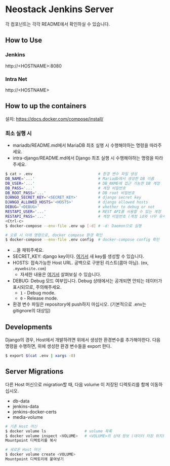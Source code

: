 # Neostack Jenkins Server

각 컴포넌트는 각각 README에서 확인하실 수 있습니다.

## How to Use

### Jenkins

http://\<HOSTNAME\>:8080

### Intra Net

http://\<HOSTNAME\>


## How to up the containers

설치: https://docs.docker.com/compose/install/

### 최소 실행 시

- mariadb/README.md에서 MariaDB 최초 실행 시 수행해야하는 명령을 따라주세요.
- intra-django/README.md에서 Django 최초 실행 시 수행해야하는 명령을 따라주세요.

```bash
$ cat > .env                             # 환경 변수 파일 생성
DB_NAME='...'                            # Mariadb에서 생성한 DB 이름
DB_USER='...'                            # DB_NAME에 접근 가능한 DB 계정
DB_PASS='...'                            # 계정 비밀번호
DB_ROOT_PASS='...'                       # DB root 비밀번호
DJANGO_SECRET_KEY='<SECRET_KEY>'         # django secret key
DJANGO_ALLOWED_HOSTS='<HOSTS>'           # django allowed hosts
DEBUG='<DEBUG>'                          # whether to debug or not
RESTAPI_USER='...'                       # REST API를 사용할 수 있는 계정
RESTAPI_PASS='...'                       # 계정 비밀번호 (계정 id와 너무 유사하면 안 됨)
<Ctrl-c>
$ docker-compose --env-file .env up [-d] # -d: Daemon으로 실행

# 오류 시 아래 명령으로, docker compose 환경 확인
$ docker-compose --env-file .env config  # docker-compose config 확인
```

- ...을 채워주세요.
- SECRET\_KEY: django key이다. [여기서](https://miniwebtool.com/django-secret-key-generator/) 새 key를 생성할 수 있습니다.
- HOSTS: 접속가능한 Host URL. 공백으로 구분된 리스트(콤마 아님). (ex, `.mywebsite.com`)
  - 자세한 내용은 [여기서](https://docs.djangoproject.com/en/4.0/ref/settings/#allowed-hosts) 살펴보실 수 있습니다.
- DEBUG: Debug 모드 여부입니다. Debug 상태에서는 공개되면 안되는 데이터가 표시되므로, 주의해주세요.
  - `1` - Debug mode.
  - `0` - Release mode.
- 환경 변수 파일은 repository에 push하지 마십시오. (기본적으로 .env는 gitignore의 대상임)


## Developments

Django의 경우, Host에서 개발하려면 위에서 생성한 환경변수를 추가해야한다.
다음 명령을 수행하면, 위에 생성한 환경 변수들을 export 한다.

```bash
$ export $(cat .env | xargs -0)
```

## Server Migrations

다른 Host 머신으로 migration할 때, 다음 volume 이 저장된 디렉토리를 함께 이동하십시오.

- db-data
- jenkins-data
- jenkins-docker-certs
- media-volume

```bash
# 기존 Host 머신
$ docker volume ls                 # volume 목록
$ docker volume inspect <VOLUME>   # <VOLUME>의 상태 정보 (데이터 저장 위치)
Mountpoint 디렉토리를 복사

# 새로운 Host 머신
$ docker volume create <VOLUME>
Mountpoint 디렉토리에 붙여넣기
```

